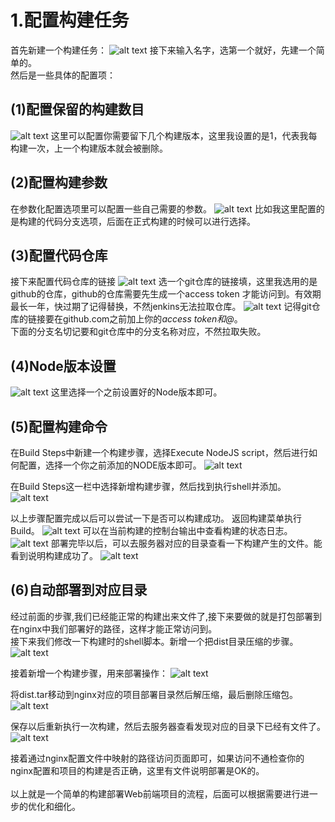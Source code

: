 # 1.配置构建任务
首先新建一个构建任务：
![alt text](image.png)
接下来输入名字，选第一个就好，先建一个简单的。<br>
然后是一些具体的配置项：
## (1)配置保留的构建数目
![alt text](./doc-images-5/image-1.png)
这里可以配置你需要留下几个构建版本，这里我设置的是1，代表我每构建一次，上一个构建版本就会被删除。
## (2)配置构建参数
在参数化配置选项里可以配置一些自己需要的参数。
![alt text](./doc-images-5/image-2.png)
比如我这里配置的是构建的代码分支选项，后面在正式构建的时候可以进行选择。
## (3)配置代码仓库
接下来配置代码仓库的链接
![alt text](./doc-images-5/image-3.png)
选一个git仓库的链接填，这里我选用的是github的仓库，github的仓库需要先生成一个access token 才能访问到。有效期最长一年，快过期了记得替换，不然jenkins无法拉取仓库。
![alt text](./doc-images-5/image-4.png)
记得git仓库的链接要在github.com之前加上你的<i>access token和@</i>。<br>
下面的分支名切记要和git仓库中的分支名称对应，不然拉取失败。
## (4)Node版本设置
![alt text](./doc-images-5/image-5.png)
这里选择一个之前设置好的Node版本即可。
## (5)配置构建命令
在Build Steps中新建一个构建步骤，选择Execute NodeJS script，然后进行如何配置，选择一个你之前添加的NODE版本即可。
![alt text](./doc-images-5/image-6.png)

在Build Steps这一栏中选择新增构建步骤，然后找到执行shell并添加。
![alt text](./doc-images-5/image-7.png)

以上步骤配置完成以后可以尝试一下是否可以构建成功。
返回构建菜单执行Build。
![alt text](./doc-images-5/image-8.png)
可以在当前构建的控制台输出中查看构建的状态日志。
![alt text](./doc-images-5/image-9.png)
部署完毕以后，可以去服务器对应的目录查看一下构建产生的文件。能看到说明构建成功了。
![alt text](./doc-images-5/image-10.png)

## (6)自动部署到对应目录
经过前面的步骤,我们已经能正常的构建出来文件了,接下来要做的就是打包部署到在nginx中我们部署好的路径，这样才能正常访问到。<br>
接下来我们修改一下构建时的shell脚本。新增一个把dist目录压缩的步骤。
![alt text](./doc-images-5/image-11.png)

接着新增一个构建步骤，用来部署操作：
![alt text](./doc-images-5/image-12.png)

将dist.tar移动到nginx对应的项目部署目录然后解压缩，最后删除压缩包。
![alt text](./doc-images-5/image-13.png)

保存以后重新执行一次构建，然后去服务器查看发现对应的目录下已经有文件了。
![alt text](./doc-images-5/image-14.png)

接着通过nginx配置文件中映射的路径访问页面即可，如果访问不通检查你的nginx配置和项目的构建是否正确，这里有文件说明部署是OK的。<br><br>
以上就是一个简单的构建部署Web前端项目的流程，后面可以根据需要进行进一步的优化和细化。